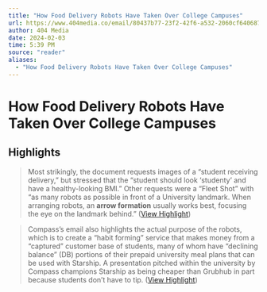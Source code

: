 ```yaml
---
title: "How Food Delivery Robots Have Taken Over College Campuses"
url: https://www.404media.co/email/80437b77-23f2-42f6-a532-2060cf640687/?ref=daily-stories-newsletter
author: 404 Media
date: 2024-02-03
time: 5:39 PM
source: "reader"
aliases:
  - "How Food Delivery Robots Have Taken Over College Campuses"
---
```

# How Food Delivery Robots Have Taken Over College Campuses

## Highlights
> Most strikingly, the document requests images of a “student receiving delivery,” but stressed that the “student should look ‘studenty’ and have a healthy-looking BMI.” Other requests were a “Fleet Shot” with “as many robots as possible in front of a University landmark. When arranging robots, an **arrow formation** usually works best, focusing the eye on the landmark behind.” ([View Highlight](https://read.readwise.io/read/01hmcqn4wt9vnyyaqb8yr2v4ty))

> Compass’s email also highlights the actual purpose of the robots, which is to create a “habit forming” service that makes money from a “captured” customer base of students, many of whom have “declining balance” (DB) portions of their prepaid university meal plans that can be used with Starship. A presentation pitched within the university by Compass champions Starship as being cheaper than Grubhub in part because students don’t have to tip. ([View Highlight](https://read.readwise.io/read/01hmcr4zms30dc7t26f2p88xkv))


